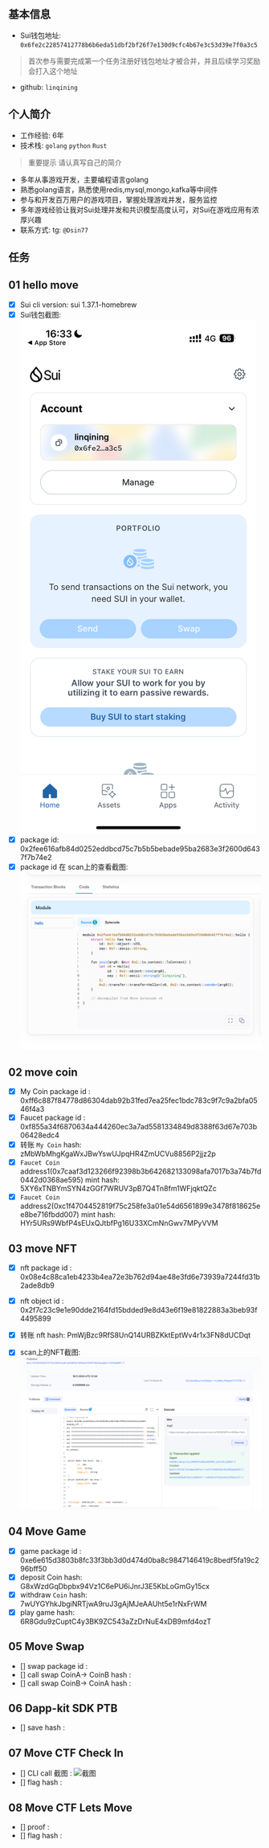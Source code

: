 ## 基本信息
- Sui钱包地址: `0x6fe2c22857412778b6b6eda51dbf2bf26f7e130d9cfc4b67e3c53d39e7f0a3c5`
> 首次参与需要完成第一个任务注册好钱包地址才被合并，并且后续学习奖励会打入这个地址
- github: `linqining`

## 个人简介
- 工作经验: 6年
- 技术栈: `golang` `python` `Rust`
> 重要提示 请认真写自己的简介
- 多年从事游戏开发，主要编程语言golang
- 熟悉golang语言，熟悉使用redis,mysql,mongo,kafka等中间件
- 参与和开发百万用户的游戏项目，掌握处理游戏并发，服务监控
- 多年游戏经验让我对Sui处理并发和共识模型高度认可，对Sui在游戏应用有浓厚兴趣
- 联系方式: tg: `@Dsin77` 

## 任务

##   01 hello move  
- [x] Sui cli version: sui 1.37.1-homebrew
- [x] Sui钱包截图: ![Sui钱包截图](./images/IMG_3635.PNG)
- [x] package id: 0x2fee616afb84d0252eddbcd75c7b5b5bebade95ba2683e3f2600d6437f7b74e2
- [x] package id 在 scan上的查看截图:![Scan截图](./images/img.png)

##   02 move coin
- [x] My Coin package id : 0xff6c887f84778d86304dab92b31fed7ea25fec1bdc783c9f7c9a2bfa0546f4a3
- [x] Faucet package id : 0xf855a34f6870634a444260ec3a7ad5581334849d8388f63d67e703b06428edc4
- [x] 转账 `My Coin` hash: zMbWbMhgKgaWxJBwYswUJpqHR4ZmUCVu8856P2jjz2p
- [x] `Faucet Coin` address1(0x7caaf3d123266f92398b3b642682133098afa7017b3a74b7fd0442d0368ae595) mint hash: 5XY6xTNBYmSYN4zGGf7WRUV3pB7Q4Tn8fm1WFjqktQZc
- [x] `Faucet Coin` address2(0xc1f4704452819f75c258fe3a01e54d6561899e3478f818625ee8be716fbdd007) mint hash: HYr5URs9WbfP4sEUxQJtbfPg16U33XCmNnGwv7MPyVVM

##   03 move NFT
- [x] nft package id : 0x08e4c88ca1eb4233b4ea72e3b762d94ae48e3fd6e73939a7244fd31b2ade8db9
- [x] nft object id : 0x2f7c23c9e1e90dde2164fd15bdded9e8d43e6f19e81822883a3beb93f4495899
- [x] 转账 nft  hash: PmWjBzc9RfS8UnQ14URBZKktEptWv4r1x3FN8dUCDqt
- [x] scan上的NFT截图:![Scan截图](./images/nft_mint.png)
  

##   04 Move Game
- [x] game package id : 0xe6e615d3803b8fc33f3bb3d0d474d0ba8c9847146419c8bedf5fa19c296bff50
- [x] deposit Coin hash: G8xWzdGqDbpbx94Vz1C6ePU6iJnrJ3E5KbLoGmGy15cx
- [x] withdraw `Coin` hash: 7wUYGYhkJbgiNRTjwA9ruJ3gAjMJeAAUht5e1rNxFrWM
- [x] play game hash: 6R8Gdu9zCuptC4y3BK9ZC543aZzDrNuE4xDB9mfd4ozT

##   05 Move Swap
- [] swap package id :
- [] call swap CoinA-> CoinB  hash :
- [] call swap CoinB-> CoinA  hash :

##   06 Dapp-kit SDK PTB
- [] save hash :

##   07 Move CTF Check In
- [] CLI call 截图 : ![截图](./images/你的图片地址)
- [] flag hash :

##   08 Move CTF Lets Move
- [] proof : 
- [] flag hash :
